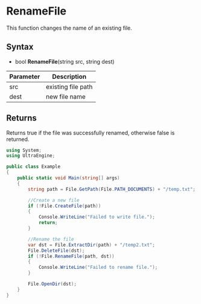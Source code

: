 # RenameFile
This function changes the name of an existing file.

## Syntax 
- bool **RenameFile**(string src, string dest)

| Parameter | Description |
|---|---|
| src | existing file path |
| dest | new file name |

## Returns
Returns true if the file was successfully renamed, otherwise false is returned.

```csharp
using System;
using UltraEngine;

public class Example
{
    public static void Main(string[] args)
    {
        string path = File.GetPath(File.PATH_DOCUMENTS) + "/temp.txt";

        //Create a new file
        if (!File.CreateFile(path))
        {
            Console.WriteLine("Failed to write file.");
            return;
        }

        //Rename the file
        var dst = File.ExtractDir(path) + "/temp2.txt";
        File.DeleteFile(dst);
        if (!File.RenameFile(path, dst))
        {
            Console.WriteLine("Failed to rename file.");
        }

        File.OpenDir(dst);
    }
}
```